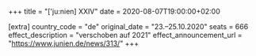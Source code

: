 +++
title = "['ju:nien] XXIV"
date = 2020-08-07T19:00:00+02:00

[extra]
country_code = "de"
original_date = "23.–25.10.2020"
seats = 666
effect_description = "verschoben auf 2021"
effect_announcement_url = "https://www.junien.de/news/313/"
+++
